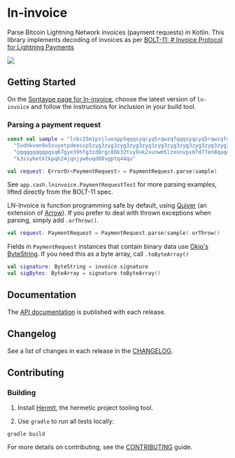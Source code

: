 # ln-invoice

Parse Bitcoin Lightning Network invoices (payment requests) in Kotlin. This library implements decoding of invoices as per
[BOLT-11: # Invoice Protocol for Lightning Payments](https://github.com/lightning/bolts/blob/master/11-payment-encoding.md#bolt-11-invoice-protocol-for-lightning-payments)

[<img src="https://img.shields.io/maven-central/v/app.cash.lninvoice/ln-invoice.svg?label=latest%20release"/>](https://central.sonatype.com/namespace/app.cash.quiver)

## Getting Started

On the [Sontaype page for ln-invoice](https://central.sonatype.com/namespace/app.cash.lninvoice), choose the latest version
of `ln-invoice` and follow the instructions for inclusion in your build tool.

### Parsing a payment request

```kotlin
const val sample = "lnbc25m1pvjluezpp5qqqsyqcyq5rqwzqfqqqsyqcyq5rqwzqfqqqsyqcyq5rqwzqfqypqdq" +
  "5vdhkven9v5sxyetpdeessp5zyg3zyg3zyg3zyg3zyg3zyg3zyg3zyg3zyg3zyg3zyg3zyg3zygs9q5sqqqqqq" +
  "qqqqqqqqqpqsq67gye39hfg3zd8rgc80k32tvy9xk2xunwm5lzexnvpx6fd77en8qaq424dxgt56cag2dpt359" +
  "k3ssyhetktkpqh24jqnjyw6uqd08sgptq44qu"

val request: ErrorOr<PaymentRequest> = PaymentRequest.parse(sample)
```

See `app.cash.lninvoice.PaymentRequestTest` for more parsing examples, lifted directly from the BOLT-11 spec.

LN-Invoice is function programming safe by default, using [Quiver](https://github.com/cashapp/quiver)
(an extension of [Arrow](https://arrow-kt.io/)). If you prefer to deal with thrown exceptions when parsing,
simply add `.orThrow()`.

```kotlin
val request: PaymentRequest = PaymentRequest.parse(sample).orThrow()
```

Fields in `PaymentRequest` instances that contain binary data use 
[Okio's ByteString](https://square.github.io/okio/).
If you need this as a byte array, call `.toByteArray()`

```kotlin
val signature: ByteString = invoice.signature
val sigBytes: ByteArray = signature.toByteArray()
```


## Documentation

The [API documentation](https://cashapp.github.io/ln-invoice) is published with each release.

## Changelog

See a list of changes in each release in the [CHANGELOG](CHANGELOG.md).

## Contributing

### Building

1. Install [Hermit](https://cashapp.github.io/hermit/), the hermetic project tooling tool.

2. Use `gradle` to run all tests locally:

```shell
gradle build
```

For more details on contributing, see the [CONTRIBUTING](CONTRIBUTING.md) guide.
